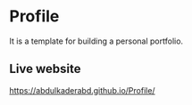 # Profile
It is a template for building a personal portfolio. 
## Live website
https://abdulkaderabd.github.io/Profile/ 
